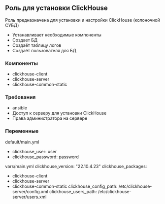 ## Роль для установки ClickHouse

Роль предназначена для установки и настройки ClickHouse (колоночной СУБД) 
- Устанавливает необходимые компоненты
- Создает БД
- Создаёт таблицу логов
- Создаёт пользователя для БД 

### Компоненты
- clickhouse-client
- clickhouse-server
- clickhouse-common-static

### Требования
- ansible
- Доступ к серверу для установки ClickHouse
- Права администратора на сервере

### Переменные 

default/main.yml
- clickhouse_user: user
- clickhouse_password: password

vars/main.yml
clickhouse_version: "22.10.4.23"
clickhouse_packages:
  - clickhouse-client
  - clickhouse-server
  - clickhouse-common-static
clickhouse_config_path: /etc/clickhouse-server/config.xml
clickhouse_users_path: /etc/clickhouse-server/users.xml
